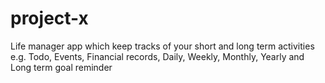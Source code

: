 # project-x
Life manager app which keep tracks of your short and long term activities e.g. Todo, Events, Financial records, Daily, Weekly, Monthly, Yearly and Long term goal reminder
